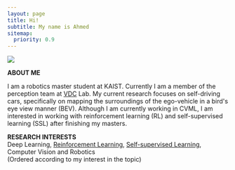 ```yaml
---
layout: page
title: Hi!
subtitle: My name is Ahmed
sitemap:
  priority: 0.9
---
```

<div class="image-cropper">
  <img src="{{ '/assets/img/personal.png' | prepend: site.baseurl }}" class="rounded" />
</div>

<!-- <img src="{{ '/assets/img/personal.jpg' | prepend: site.baseurl }}" class=rounded id="about-img"> -->

<div id="describe-text">
	<p></p>
	<strong> ABOUT ME </strong>
	<p>I am a robotics master student at KAIST. Currently I am a member of the perception team at <a href="http://vdclab.kaist.ac.kr/"> VDC</a> Lab. My current research focuses on self-driving cars, specifically on mapping the surroundings of the ego-vehicle in a bird's eye view manner (BEV). Although I am currently working in CVML, I am interested in working with reinforcement learning (RL) and self-supervised learning (SSL) after finishing my masters.
	</p>
	<p>
	<strong> RESEARCH INTERESTS </strong>
	<br> Deep Learning, <u>Reinforcement Learning</u>, <u>Self-supervised Learning</u>, Computer Vision and Robotics <br/> (Ordered according to my interest in the topic)
	</p>
</div>